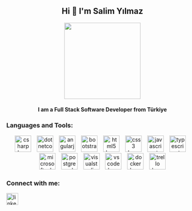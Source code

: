 <h2 align="center">Hi 👋 I'm Salim Yılmaz</h2>

<div align="center">
  <img height="200" src="https://i.ibb.co/bFqq2Mz/LINKEDIN-Banner.png"  />
</div>

<h4 align="center">I am a Full Stack Software Developer from Türkiye</h4>

<h3 align="left">Languages and Tools:</h3>

<div align="center">
  <img src="https://cdn.jsdelivr.net/gh/devicons/devicon/icons/csharp/csharp-original.svg" height="43" alt="csharp logo"  />
  <img width="7" />
  <img src="https://cdn.jsdelivr.net/gh/devicons/devicon/icons/dotnetcore/dotnetcore-original.svg" height="43" alt="dotnetcore logo"  />
  <img width="7" />
  <img src="https://cdn.jsdelivr.net/gh/devicons/devicon/icons/angularjs/angularjs-original.svg" height="43" alt="angularjs logo"  />
  <img width="7" />
  <img src="https://cdn.jsdelivr.net/gh/devicons/devicon/icons/bootstrap/bootstrap-original.svg" height="43" alt="bootstrap logo"  />
  <img width="7" />
  <img src="https://cdn.jsdelivr.net/gh/devicons/devicon/icons/html5/html5-original.svg" height="43" alt="html5 logo"  />
  <img width="7" />
  <img src="https://cdn.jsdelivr.net/gh/devicons/devicon/icons/css3/css3-original.svg" height="43" alt="css3 logo"  />
  <img width="7" />
  <img src="https://cdn.jsdelivr.net/gh/devicons/devicon/icons/javascript/javascript-original.svg" height="43" alt="javascript logo"  />
  <img width="7" />
  <img src="https://cdn.jsdelivr.net/gh/devicons/devicon/icons/typescript/typescript-original.svg" height="43" alt="typescript logo"  />
  <img width="7" />
  <img src="https://cdn.jsdelivr.net/gh/devicons/devicon/icons/microsoftsqlserver/microsoftsqlserver-plain.svg" height="43" alt="microsoftsqlserver logo"  />
  <img width="7" />
  <img src="https://cdn.jsdelivr.net/gh/devicons/devicon/icons/postgresql/postgresql-original.svg" height="43" alt="postgresql logo"  />
  <img width="7" />
  <img src="https://cdn.jsdelivr.net/gh/devicons/devicon/icons/visualstudio/visualstudio-plain.svg" height="43" alt="visualstudio logo"  />
  <img width="7" />
  <img src="https://cdn.jsdelivr.net/gh/devicons/devicon/icons/vscode/vscode-original.svg" height="43" alt="vscode logo"  />
  <img width="7" />
  <img src="https://cdn.jsdelivr.net/gh/devicons/devicon/icons/docker/docker-original.svg" height="43" alt="docker logo"  />
  <img width="7" />
  <img src="https://cdn.jsdelivr.net/gh/devicons/devicon/icons/trello/trello-plain.svg" height="43" alt="trello logo"  />
</div>

<h3 align="left">Connect with me:</h3>

<div align="left">
  <a href="https://www.linkedin.com/in/salimy%C4%B1lmaz/" target="_blank">
    <img src="https://img.shields.io/static/v1?message=LinkedIn&logo=linkedin&label=&color=1B264F&logoColor=white&labelColor=&style=for-the-badge" height="31" alt="linkedin logo"  />
  </a>
</div>
